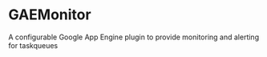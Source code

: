 GAEMonitor
==========

A configurable Google App Engine plugin to provide monitoring and alerting for taskqueues
